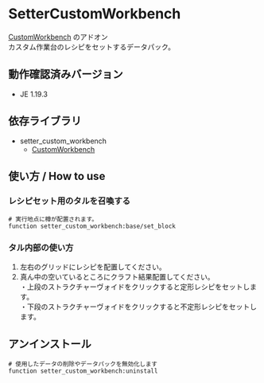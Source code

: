 # SetterCustomWorkbench
  
[CustomWorkbench](https://github.com/kirigami-0/CC_rei) のアドオン  
カスタム作業台のレシピをセットするデータパック。  
  
## 動作確認済みバージョン
- JE 1.19.3  
  
## 依存ライブラリ
- setter_custom_workbench
  - [CustomWorkbench](https://github.com/kirigami-0/CC_rei)
  
## 使い方 / How to use
### レシピセット用のタルを召喚する  
```mcfunction
# 実行地点に樽が配置されます。
function setter_custom_workbench:base/set_block
```
### タル内部の使い方
1. 左右のグリッドにレシピを配置してください。  
1. 真ん中の空いているところにクラフト結果配置してください。  
・上段のストラクチャーヴォイドをクリックすると定形レシピをセットします。  
・下段のストラクチャーヴォイドをクリックすると不定形レシピをセットします。  
  
## アンインストール
``` mcfunction
# 使用したデータの削除やデータパックを無効化します
function setter_custom_workbench:uninstall
```